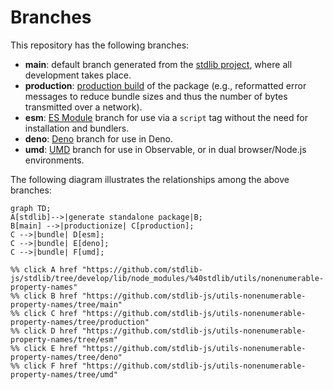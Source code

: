 <!--

@license Apache-2.0

Copyright (c) 2022 The Stdlib Authors.

Licensed under the Apache License, Version 2.0 (the "License");
you may not use this file except in compliance with the License.
You may obtain a copy of the License at

    http://www.apache.org/licenses/LICENSE-2.0

Unless required by applicable law or agreed to in writing, software
distributed under the License is distributed on an "AS IS" BASIS,
WITHOUT WARRANTIES OR CONDITIONS OF ANY KIND, either express or implied.
See the License for the specific language governing permissions and
limitations under the License.

-->

# Branches

This repository has the following branches:

-   **main**: default branch generated from the [stdlib project][stdlib-url], where all development takes place.
-   **production**: [production build][production-url] of the package (e.g., reformatted error messages to reduce bundle sizes and thus the number of bytes transmitted over a network).
-   **esm**: [ES Module][esm-url] branch for use via a `script` tag without the need for installation and bundlers.
-   **deno**: [Deno][deno-url] branch for use in Deno.
-   **umd**: [UMD][umd-url] branch for use in Observable, or in dual browser/Node.js environments.

The following diagram illustrates the relationships among the above branches:

```mermaid
graph TD;
A[stdlib]-->|generate standalone package|B;
B[main] -->|productionize| C[production];
C -->|bundle| D[esm];
C -->|bundle| E[deno];
C -->|bundle| F[umd];

%% click A href "https://github.com/stdlib-js/stdlib/tree/develop/lib/node_modules/%40stdlib/utils/nonenumerable-property-names"
%% click B href "https://github.com/stdlib-js/utils-nonenumerable-property-names/tree/main"
%% click C href "https://github.com/stdlib-js/utils-nonenumerable-property-names/tree/production"
%% click D href "https://github.com/stdlib-js/utils-nonenumerable-property-names/tree/esm"
%% click E href "https://github.com/stdlib-js/utils-nonenumerable-property-names/tree/deno"
%% click F href "https://github.com/stdlib-js/utils-nonenumerable-property-names/tree/umd"
```

[stdlib-url]: https://github.com/stdlib-js/stdlib/tree/develop/lib/node_modules/%40stdlib/utils/nonenumerable-property-names
[production-url]: https://github.com/stdlib-js/utils-nonenumerable-property-names/tree/production
[deno-url]: https://github.com/stdlib-js/utils-nonenumerable-property-names/tree/deno
[umd-url]: https://github.com/stdlib-js/utils-nonenumerable-property-names/tree/umd
[esm-url]: https://github.com/stdlib-js/utils-nonenumerable-property-names/tree/esm